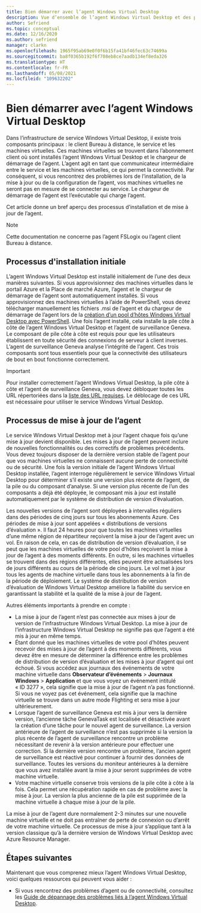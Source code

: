 ```yaml
---
title: Bien démarrer avec l’agent Windows Virtual Desktop
description: Vue d’ensemble de l’agent Windows Virtual Desktop et des processus de mise à jour.
author: Sefriend
ms.topic: conceptual
ms.date: 12/16/2020
ms.author: sefriend
manager: clarkn
ms.openlocfilehash: 1965f95ab69e0f0f6b15fa41bf46fec63c74699a
ms.sourcegitcommit: ba8f0365b192f6f708eb8ce7aadb134ef8eda326
ms.translationtype: HT
ms.contentlocale: fr-FR
ms.lasthandoff: 05/08/2021
ms.locfileid: "109632202"
---
```

# <a name="get-started-with-the-windows-virtual-desktop-agent"></a>Bien démarrer avec l’agent Windows Virtual Desktop

Dans l’infrastructure de service Windows Virtual Desktop, il existe trois composants principaux : le client Bureau à distance, le service et les machines virtuelles. Ces machines virtuelles se trouvent dans l’abonnement client où sont installés l’agent Windows Virtual Desktop et le chargeur de démarrage de l’agent. L’agent agit en tant que communicateur intermédiaire entre le service et les machines virtuelles, ce qui permet la connectivité. Par conséquent, si vous rencontrez des problèmes lors de l’installation, de la mise à jour ou de la configuration de l’agent, vos machines virtuelles ne seront pas en mesure de se connecter au service. Le chargeur de démarrage de l’agent est l’exécutable qui charge l’agent. 

Cet article donne un bref aperçu des processus d’installation et de mise à jour de l’agent.

>[!NOTE]
>Cette documentation ne concerne pas l’agent FSLogix ou l’agent client Bureau à distance.


## <a name="initial-installation-process"></a>Processus d'installation initiale

L’agent Windows Virtual Desktop est installé initialement de l’une des deux manières suivantes. Si vous approvisionnez des machines virtuelles dans le portail Azure et la Place de marché Azure, l’agent et le chargeur de démarrage de l’agent sont automatiquement installés. Si vous approvisionnez des machines virtuelles à l’aide de PowerShell, vous devez télécharger manuellement les fichiers .msi de l’agent et du chargeur de démarrage de l’agent lors de la [création d’un pool d’hôtes Windows Virtual Desktop avec PowerShell](create-host-pools-powershell.md#register-the-virtual-machines-to-the-windows-virtual-desktop-host-pool). Une fois l’agent installé, cela installe la pile côte à côte de l’agent Windows Virtual Desktop et l’agent de surveillance Geneva. Le composant de pile côte à côte est requis pour que les utilisateurs établissent en toute sécurité des connexions de serveur à client inverses. L’agent de surveillance Geneva analyse l’intégrité de l’agent. Ces trois composants sont tous essentiels pour que la connectivité des utilisateurs de bout en bout fonctionne correctement.

>[!IMPORTANT]
>Pour installer correctement l’agent Windows Virtual Desktop, la pile côte à côte et l’agent de surveillance Geneva, vous devez débloquer toutes les URL répertoriées dans la [liste des URL requises](safe-url-list.md#virtual-machines). Le déblocage de ces URL est nécessaire pour utiliser le service Windows Virtual Desktop.

## <a name="agent-update-process"></a>Processus de mise à jour de l’agent

Le service Windows Virtual Desktop met à jour l’agent chaque fois qu’une mise à jour devient disponible. Les mises à jour de l’agent peuvent inclure de nouvelles fonctionnalités ou des correctifs de problèmes précédents. Vous devez toujours disposer de la dernière version stable de l’agent pour que vos machines virtuelles ne connaissent aucune perte de connectivité ou de sécurité. Une fois la version initiale de l’agent Windows Virtual Desktop installée, l’agent interroge régulièrement le service Windows Virtual Desktop pour déterminer s’il existe une version plus récente de l’agent, de la pile ou du composant d’analyse. Si une version plus récente de l’un des composants a déjà été déployée, le composant mis à jour est installé automatiquement par le système de distribution de version d’évaluation.

Les nouvelles versions de l’agent sont déployées à intervalles réguliers dans des périodes de cinq jours sur tous les abonnements Azure. Ces périodes de mise à jour sont appelées « distributions de versions d’évaluation ». Il faut 24 heures pour que toutes les machines virtuelles d’une même région de répartiteur reçoivent la mise à jour de l’agent avec un vol. En raison de cela, en cas de distribution de version d’évaluation, il se peut que les machines virtuelles de votre pool d’hôtes reçoivent la mise à jour de l’agent à des moments différents. En outre, si les machines virtuelles se trouvent dans des régions différentes, elles peuvent être actualisées lors de jours différents au cours de la période de cinq jours. Le vol met à jour tous les agents de machine virtuelle dans tous les abonnements à la fin de la période de déploiement. Le système de distribution de version d’évaluation de Windows Virtual Desktop améliore la fiabilité du service en garantissant la stabilité et la qualité de la mise à jour de l’agent.


Autres éléments importants à prendre en compte :

- La mise à jour de l’agent n’est pas connectée aux mises à jour de version de l’infrastructure Windows Virtual Desktop. La mise à jour de l’infrastructure Windows Virtual Desktop ne signifie pas que l’agent a été mis à jour en même temps.
- Étant donné que les machines virtuelles de votre pool d’hôtes peuvent recevoir des mises à jour de l’agent à des moments différents, vous devez être en mesure de déterminer la différence entre les problèmes de distribution de version d’évaluation et les mises à jour d’agent qui ont échoué. Si vous accédez aux journaux des événements de votre machine virtuelle dans **Observateur d’événements** > **Journaux Windows** > **Application** et que vous voyez un événement intitulé « ID 3277 », cela signifie que la mise à jour de l’agent n’a pas fonctionné. Si vous ne voyez pas cet événement, cela signifie que la machine virtuelle se trouve dans un autre mode Flighting et sera mise à jour ultérieurement.
- Lorsque l’agent de surveillance Geneva est mis à jour vers la dernière version, l’ancienne tâche GenevaTask est localisée et désactivée avant la création d’une tâche pour le nouvel agent de surveillance. La version antérieure de l’agent de surveillance n’est pas supprimée si la version la plus récente de l’agent de surveillance rencontre un problème nécessitant de revenir à la version antérieure pour effectuer une correction. Si la dernière version rencontre un problème, l’ancien agent de surveillance est réactivé pour continuer à fournir des données de surveillance. Toutes les versions du moniteur antérieures à la dernière que vous avez installée avant la mise à jour seront supprimées de votre machine virtuelle.
- Votre machine virtuelle conserve trois versions de la pile côte à côte à la fois. Cela permet une récupération rapide en cas de problème avec la mise à jour. La version la plus ancienne de la pile est supprimée de la machine virtuelle à chaque mise à jour de la pile.

La mise à jour de l’agent dure normalement 2-3 minutes sur une nouvelle machine virtuelle et ne doit pas entraîner de perte de connexion ou d’arrêt de votre machine virtuelle. Ce processus de mise à jour s’applique tant à la version classique qu’à la dernière version de Windows Virtual Desktop avec Azure Resource Manager.

## <a name="next-steps"></a>Étapes suivantes

Maintenant que vous comprenez mieux l’agent Windows Virtual Desktop, voici quelques ressources qui peuvent vous aider :

- Si vous rencontrez des problèmes d’agent ou de connectivité, consultez les [Guide de dépannage des problèmes liés à l’agent Windows Virtual Desktop](troubleshoot-agent.md).
